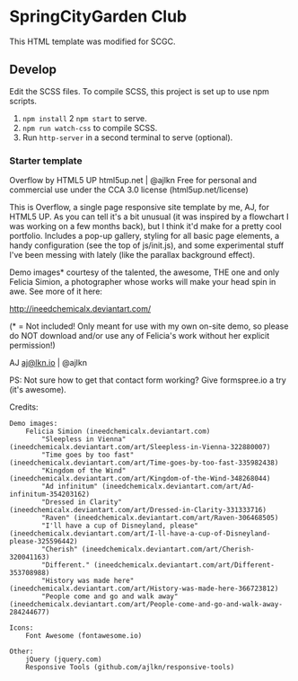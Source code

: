 # SpringCityGarden Club
This HTML template was modified for SCGC.

## Develop
Edit the SCSS files. To compile SCSS, this project is set up to use npm scripts.

1. `npm install`
2 `npm start` to serve.
3. `npm run watch-css` to compile SCSS.
4. Run `http-server` in a second terminal to serve (optional).

### Starter template 
Overflow by HTML5 UP
html5up.net | @ajlkn
Free for personal and commercial use under the CCA 3.0 license (html5up.net/license)

This is Overflow, a single page responsive site template by me, AJ, for HTML5 UP.
As you can tell it's a bit unusual (it was inspired by a flowchart I was working
on a few months back), but I think it'd make for a pretty cool portfolio. Includes
a pop-up gallery, styling for all basic page elements, a handy configuration
(see the top of js/init.js), and some experimental stuff I've been messing with
lately (like the parallax background effect).

Demo images* courtesy of the talented, the awesome, THE one and only Felicia Simion,
a photographer whose works will make your head spin in awe. See more of it here:

http://ineedchemicalx.deviantart.com/

(* = Not included! Only meant for use with my own on-site demo, so please do NOT download
and/or use any of Felicia's work without her explicit permission!)

AJ
aj@lkn.io | @ajlkn

PS: Not sure how to get that contact form working? Give formspree.io a try (it's awesome).


Credits:

	Demo images:
		Felicia Simion (ineedchemicalx.deviantart.com)
			"Sleepless in Vienna" (ineedchemicalx.deviantart.com/art/Sleepless-in-Vienna-322880007)
			"Time goes by too fast" (ineedchemicalx.deviantart.com/art/Time-goes-by-too-fast-335982438)
			"Kingdom of the Wind" (ineedchemicalx.deviantart.com/art/Kingdom-of-the-Wind-348268044)
			"Ad infinitum" (ineedchemicalx.deviantart.com/art/Ad-infinitum-354203162)
			"Dressed in Clarity" (ineedchemicalx.deviantart.com/art/Dressed-in-Clarity-331333716)
			"Raven" (ineedchemicalx.deviantart.com/art/Raven-306468505)
			"I'll have a cup of Disneyland, please" (ineedchemicalx.deviantart.com/art/I-ll-have-a-cup-of-Disneyland-please-325596442)
			"Cherish" (ineedchemicalx.deviantart.com/art/Cherish-320041163)
			"Different." (ineedchemicalx.deviantart.com/art/Different-353708988)
			"History was made here" (ineedchemicalx.deviantart.com/art/History-was-made-here-366723812)
			"People come and go and walk away" (ineedchemicalx.deviantart.com/art/People-come-and-go-and-walk-away-284244677)

	Icons:
		Font Awesome (fontawesome.io)

	Other:
		jQuery (jquery.com)
		Responsive Tools (github.com/ajlkn/responsive-tools)
